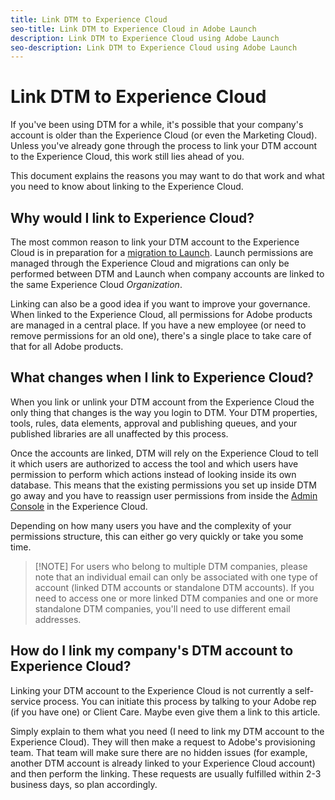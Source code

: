 ```yaml
---
title: Link DTM to Experience Cloud
seo-title: Link DTM to Experience Cloud in Adobe Launch
description: Link DTM to Experience Cloud using Adobe Launch
seo-description: Link DTM to Experience Cloud using Adobe Launch
---
```


# Link DTM to Experience Cloud

If you've been using DTM for a while, it's possible that your company's account is older than the Experience Cloud \(or even the Marketing Cloud\). Unless you've already gone through the process to link your DTM account to the Experience Cloud, this work still lies ahead of you.

This document explains the reasons you may want to do that work and what you need to know about linking to the Experience Cloud.

## Why would I link to Experience Cloud?

The most common reason to link your DTM account to the Experience Cloud is in preparation for a [migration to Launch](/help/launch-reference/upgrade-from-dtm-to-launch/overview.md). Launch permissions are managed through the Experience Cloud and migrations can only be performed between DTM and Launch when company accounts are linked to the same Experience Cloud _Organization_.

Linking can also be a good idea if you want to improve your governance. When linked to the Experience Cloud, all permissions for Adobe products are managed in a central place. If you have a new employee \(or need to remove permissions for an old one\), there's a single place to take care of that for all Adobe products.

## What changes when I link to Experience Cloud?

When you link or unlink your DTM account from the Experience Cloud the only thing that changes is the way you login to DTM. Your DTM properties, tools, rules, data elements, approval and publishing queues, and your published libraries are all unaffected by this process.

Once the accounts are linked, DTM will rely on the Experience Cloud to tell it which users are authorized to access the tool and which users have permission to perform which actions instead of looking inside its own database. This means that the existing permissions you set up inside DTM go away and you have to reassign user permissions from inside the [Admin Console](https://adminconsole.adobe.com) in the Experience Cloud.

Depending on how many users you have and the complexity of your permissions structure, this can either go very quickly or take you some time.

>[!NOTE] For users who belong to multiple DTM companies, please note that an individual email can only be associated with one type of account \(linked DTM accounts or standalone DTM accounts\). If you need to access one or more linked DTM companies and one or more standalone DTM companies, you'll need to use different email addresses.

## How do I link my company's DTM account to Experience Cloud?

Linking your DTM account to the Experience Cloud is not currently a self-service process. You can initiate this process by talking to your Adobe rep \(if you have one\) or Client Care. Maybe even give them a link to this article.

Simply explain to them what you need \(I need to link my DTM account to the Experience Cloud\). They will then make a request to Adobe's provisioning team. That team will make sure there are no hidden issues \(for example, another DTM account is already linked to your Experience Cloud account\) and then perform the linking. These requests are usually fulfilled within 2-3 business days, so plan accordingly.
